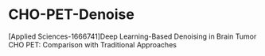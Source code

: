 # CHO-PET-Denoise
[Applied Sciences-1666741]Deep Learning-Based Denoising in Brain Tumor CHO PET: Comparison with Traditional Approaches

